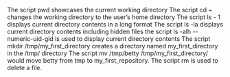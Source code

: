 The script pwd showcases the current working directory
The script cd ~ changes the working directory to the user’s home directory
The script ls - 1 displays current directory contents in a long format
The script ls -la displays current directory contents including hidden files
the script ls -alh --numeric-uid-gid is used to display current directory contents
The script mkdir /tmp/my_first_directory creates a directory named my_first_directory in the /tmp/ directory
The script mv /tmp/betty /tmp/my_first_directory/ would move betty from tmp to my_first_repository.
The script rm is used to delete a file.
